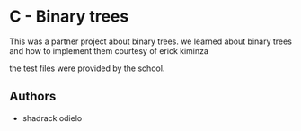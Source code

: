 # C - Binary trees

This was a partner project about binary trees. we learned about binary trees and how to implement them courtesy of erick kiminza

the test files were provided by the school.
 
## Authors 

* shadrack odielo
